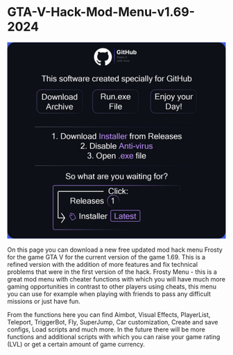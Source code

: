 # GTA-V-Hack-Mod-Menu-v1.69-2024

![image](https://github.com/Perish4/GTA-V-Hack-Mod-Menu-v1.69-2024/blob/main/README.jpg)

On this page you can download a new free updated mod hack menu Frosty for the game GTA V for the current version of the game 1.69. This is a refined version with the addition of more features and fix technical problems that were in the first version of the hack. Frosty Menu - this is a great mod menu with cheater functions with which you will have much more gaming opportunities in contrast to other players using cheats, this menu you can use for example when playing with friends to pass any difficult missions or just have fun.

From the functions here you can find Aimbot, Visual Effects, PlayerList, Teleport, TriggerBot, Fly, SuperJump, Car customization, Create and save configs, Load scripts and much more. In the future there will be more functions and additional scripts with which you can raise your game rating (LVL) or get a certain amount of game currency.
